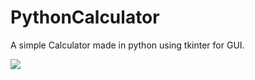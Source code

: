 # PythonCalculator
A simple Calculator made in python using tkinter for GUI.

<img src="https://telegra.ph/file/72f525b8ab4df8f117be1.jpg">
